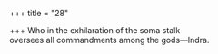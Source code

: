 +++
title = "28"

+++
Who in the exhilaration of the soma stalk  
oversees all commandments among the gods—Indra.  